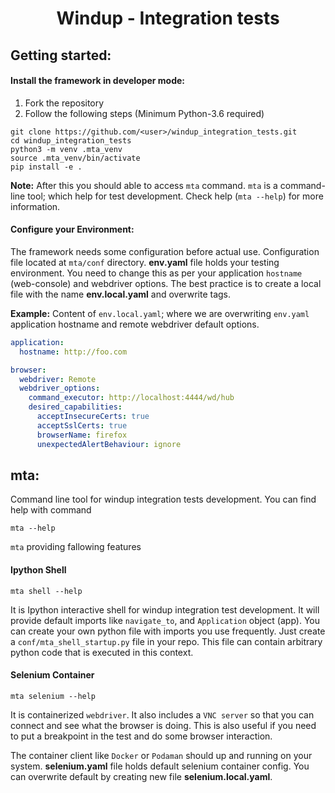 <h1 align="center"> Windup - Integration tests </h1>

## Getting started:
#### Install the framework in developer mode:
1. Fork the repository
2. Follow the following steps (Minimum Python-3.6 required)

```shell
git clone https://github.com/<user>/windup_integration_tests.git
cd windup_integration_tests
python3 -m venv .mta_venv
source .mta_venv/bin/activate
pip install -e .
```

**Note:** After this you should able to access `mta` command. `mta` is a command-line tool;
which help for test development. Check help (`mta --help`) for more information.

#### Configure your Environment:
The framework needs some configuration before actual use. Configuration file located at `mta/conf` directory.
**env.yaml** file holds your testing environment.
You need to change this as per your application `hostname` (web-console) and webdriver options.
The best practice is to create a local file with the name **env.local.yaml** and overwrite tags.


**Example:** Content of `env.local.yaml`; where we are overwriting `env.yaml` application hostname and
remote webdriver default options.

```yaml
application:
  hostname: http://foo.com

browser:
  webdriver: Remote
  webdriver_options:
    command_executor: http://localhost:4444/wd/hub
    desired_capabilities:
      acceptInsecureCerts: true
      acceptSslCerts: true
      browserName: firefox
      unexpectedAlertBehaviour: ignore
```

## mta:
Command line tool for windup integration tests development. You can find help with command
```shell
mta --help
```

`mta` providing fallowing features

#### Ipython Shell
```shell
mta shell --help
```
It is Ipython interactive shell for windup integration test development.
It will provide default imports like `navigate_to`, and `Application` object (app).
You can create your own python file with imports you use frequently.
Just create a `conf/mta_shell_startup.py` file in your repo.
This file can contain arbitrary python code that is executed in this context.

#### Selenium Container
```shell
mta selenium --help
```
It is containerized `webdriver`. It also includes a `VNC server` so that you can connect
and see what the browser is doing. This is also useful if you need to put a breakpoint in the test
and do some browser interaction.

The container client like `Docker` or `Podaman` should up and running on your system.
**selenium.yaml** file holds default selenium container config.
You can overwrite default by creating new file **selenium.local.yaml**.
